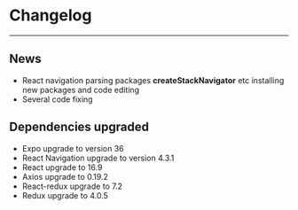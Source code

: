 # Changelog
--------

## News
- React navigation parsing packages **createStackNavigator** etc installing new packages and code editing
- Several code fixing

## Dependencies upgraded

-  Expo upgrade to version 36
-  React Navigation upgrade to version 4.3.1
-  React upgrade to 16.9
-  Axios upgrade to 0.19.2
-  React-redux upgrade to 7.2
-  Redux upgrade to 4.0.5

